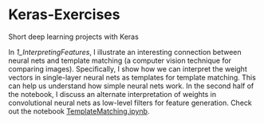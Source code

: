 # Keras-Exercises
Short deep learning projects with Keras

In *1_InterpretingFeatures*, I illustrate an interesting
connection between neural nets and template matching (a computer
vision technique for comparing images).  Specifically,
I show how we can interpret the weight vectors in 
single-layer neural nets as templates for template matching.
This can help us understand how simple neural nets work.  In the 
second half of the notebook, I discuss an alternate interpretation of
weights in convolutional neural nets as low-level filters for feature generation.
Check out the notebook [TemplateMatching.ipynb](https://github.com/mgalbright/Keras-Exercises/blob/master/1_InterpretingFeatures/TemplateMatching.ipynb).